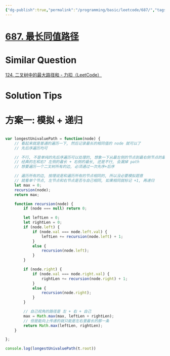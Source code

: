 ```yaml
---
{"dg-publish":true,"permalink":"/programming/basic/leetcode/687/","tags":["leetcode/tree/traversal/path","leetcode/tree/traversal/sub-tree"]}
---
```



# [687. 最长同值路径](https://leetcode.cn/problems/longest-univalue-path/)

# Similar Question

[124. 二叉树中的最大路径和 - 力扣（LeetCode）](https://leetcode.cn/problems/binary-tree-maximum-path-sum/)

# Solution Tips

# 方案一: 模拟 + 递归

```js

var longestUnivaluePath = function(node) {
    // 看起来就是普通的遍历一下, 然后记录最长的相同值的 node 就可以了
    // 先后序遍历均可

    // 不行, 不是单纯的先后序遍历可以处理的, 想象一下从最左侧的节点到最右侧节点的最长路径
    // 经典的左和右? 左侧的最长 + 右侧的最长, 还是不行, 会漏掉 path
    // 想要遍历一个二叉树所有的边, 必须通过一次先序+后序

    // 遍历所有的边, 按理说是和遍历所有的节点相同的, 所以没必要模拟题意
    // 就看单个节点, 左节点和右节点是否与自己相同, 如果相同就标记 +1, 再递归
    let max = 0;
    recursion(node);
    return max;

    function recursion(node) {
        if (node === null) return 0;

        let leftLen = 0;
        let rightLen = 0;
        if (node.left) {
            if (node.val === node.left.val) {
                leftLen += recursion(node.left) + 1;
            }
            else {
                recursion(node.left);
            }
        }

        if (node.right) {
            if (node.val === node.right.val) {
                rightLen += recursion(node.right) + 1;
            }
            else {
                recursion(node.right);
            }
        }

        // 自己视角的路径是 左 + 右 + 自己
        max = Math.max(max, leftLen + rightLen);
        // 但是能向上传递的就只能是左右里最长的那一条
        return Math.max(leftLen, rightLen);
    }

};

console.log(longestUnivaluePath(t.root))
```
